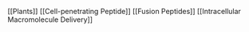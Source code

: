 [[Plants]]
[[Cell-penetrating Peptide]]
[[Fusion Peptides]]
[[Intracellular Macromolecule Delivery]]

